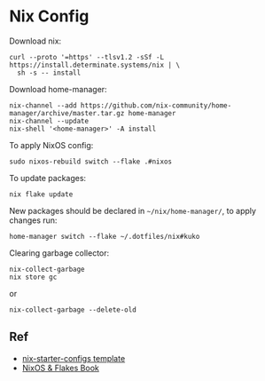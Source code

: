 # Nix Config

Download nix:
```
curl --proto '=https' --tlsv1.2 -sSf -L https://install.determinate.systems/nix | \
  sh -s -- install
```

Download home-manager:
```
nix-channel --add https://github.com/nix-community/home-manager/archive/master.tar.gz home-manager
nix-channel --update
nix-shell '<home-manager>' -A install
```

To apply NixOS config:
```
sudo nixos-rebuild switch --flake .#nixos
```

To update packages:
```
nix flake update
```

New packages should be declared in `~/nix/home-manager/`, to apply changes run:
```
home-manager switch --flake ~/.dotfiles/nix#kuko
```

Clearing garbage collector:
```
nix-collect-garbage 
nix store gc
```
or
```
nix-collect-garbage --delete-old
```

## Ref
- [nix-starter-configs template](https://github.com/Misterio77/nix-starter-configs?tab=readme-ov-file)
- [NixOS & Flakes Book](https://nixos-and-flakes.thiscute.world/introduction/)
